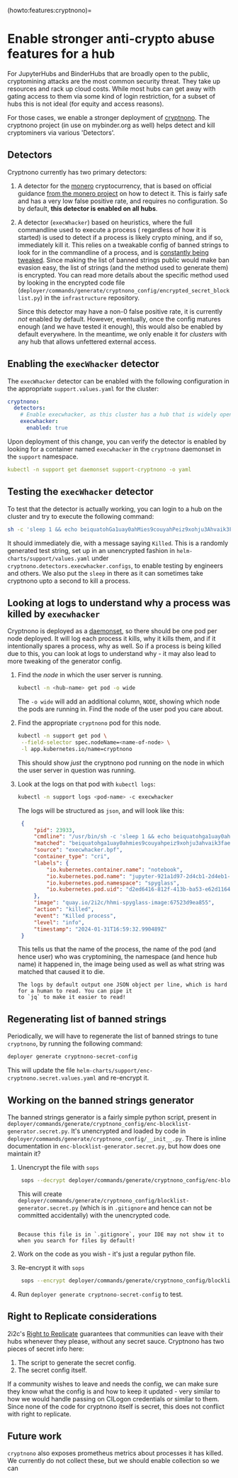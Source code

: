 (howto:features:cryptnono)=
# Enable stronger anti-crypto abuse features for a hub

For JupyterHubs and BinderHubs that are broadly open to the public, cryptomining
attacks are the most common security threat. They take up resources and rack up
cloud costs. While most hubs can get away with gating access to them via some
kind of login restriction, for a subset of hubs this is not ideal (for equity and
access reasons).

For those cases, we enable a stronger deployment of [cryptnono](https://github.com/cryptnono/cryptnono).
The cryptnono project (in use on mybinder.org as well) helps detect and kill cryptominers via
various 'Detectors'.

## Detectors

Cryptnono currently has two primary detectors:

1. A detector for the [monero](https://www.getmonero.org/) cryptocurrency, that is based on
   official guidance [from the monero project](https://blog.px.dev/detect-monero-miners/) on
   how to detect it. This is fairly safe and has a very low false positive rate, and requires
   no configuration. So by default, **this detector is enabled on all hubs**.

2. A detector (`execWhacker`) based on heuristics, where the full commandline used to execute a process (
   regardless of how it is started) is used to detect if a process is likely crypto mining,
   and if so, immediately kill it. This relies on a tweakable config of banned strings to
   look for in the commandline of a process, and is [constantly being tweaked](https://github.com/jupyterhub/mybinder.org-deploy/security/advisories/GHSA-j42g-x8qw-jjfh).
   Since making the list of banned strings public would make ban evasion easy, the list of
   strings (and the method used to generate them) is encrypted. You can read more details
   about the specific method used by looking in the encrypted code file (`deployer/commands/generate/cryptnono_config/encrypted_secret_blocklist.py`)
   in the `infrastructure` repository.

   Since this detector may have a non-0 false positive rate, it is currently *not* enabled by
   default. However, eventually, once the config matures enough (and we have tested it enough),
   this would also be enabled by default everywhere. In the meantime, we only enable it for
   *clusters* with any hub that allows unfettered external access.

## Enabling the `execWhacker` detector

The `execWhacker` detector can be enabled with the following configuration in the appropriate
`support.values.yaml` for the cluster:

```yaml
cryptnono:
  detectors:
    # Enable execwhacker, as this cluster has a hub that is widely open to the public
    execwhacker:
      enabled: true
```

Upon deployment of this change, you can verify the detector is enabled by looking for a container
named `execwhacker` in the `cryptnono` daemonset in the `support` namespace.

```yaml
kubectl -n support get daemonset support-cryptnono -o yaml
```

## Testing the `execWhacker` detector

To test that the detector is actually working, you can login to a hub on the cluster and
try to execute the following command:

```bash
sh -c 'sleep 1 && echo beiquatohGa1uay0ahMies9couyahPeiz9xohju3Ahvaik3FaeM7eey1thaish1U'
```

It should immediately die, with a message saying `Killed`. This is a randomly generated test string, set up
in an unencrypted fashion in `helm-charts/support/values.yaml` under `cryptnono.detectors.execwhacker.configs`,
to enable testing by engineers and others. We also put the `sleep` in there as it can sometimes take cryptnono
upto a second to kill a process.

## Looking at logs to understand why a process was killed by `execwhacker`

Cryptnono is deployed as a [daemonset](https://kubernetes.io/docs/concepts/workloads/controllers/daemonset/),
so there should be one pod per node deployed. It will log each process it kills, why it kills them, and if it
intentionally spares a process, why as well. So if a process is being killed due to this, you can look at logs
to understand why - it may also lead to more tweaking of the generator config.

1. Find the *node* in which the user server is running.

   ```bash
   kubectl -n <hub-name> get pod -o wide
   ```

   The `-o wide` will add an additional column, `NODE`, showing which node the pods are running in. Find the
   node of the user pod you care about.

2. Find the appropriate `cryptnono` pod for this node.

   ```bash
   kubectl -n support get pod \
    --field-selector spec.nodeName=<name-of-node> \
    -l app.kubernetes.io/name=cryptnono
   ```

   This should show *just* the cryptnono pod running on the node in which the user server in question was running.

3. Look at the logs on that pod with `kubectl logs`:

   ```bash
   kubectl -n support logs <pod-name> -c execwhacker
   ```

   The logs will be structured as `json`, and will look like this:

   ```json
    {
        "pid": 23933,
        "cmdline": "/usr/bin/sh -c 'sleep 1 && echo beiquatohga1uay0ahmies9couyahpeiz9xohju3ahvaik3faem7eey1thaish1u'",
        "matched": "beiquatohga1uay0ahmies9couyahpeiz9xohju3ahvaik3faem7eey1thaish1u",
        "source": "execwhacker.bpf",
        "container_type": "cri",
        "labels": {
            "io.kubernetes.container.name": "notebook",
            "io.kubernetes.pod.name": "jupyter-921a1d97-2d4cb1-2d4eb1-2da427-2dd5eed98e3ab9",
            "io.kubernetes.pod.namespace": "spyglass",
            "io.kubernetes.pod.uid": "d2ed6416-812f-413b-ba53-e62d11646809"
        },
        "image": "quay.io/2i2c/hhmi-spyglass-image:67523d9ea855",
        "action": "killed",
        "event": "Killed process",
        "level": "info",
        "timestamp": "2024-01-31T16:59:32.990489Z"
    }
   ```

   This tells us that the name of the process, the name of the pod (and hence user) who was cryptomining, the
   namespace (and hence hub name) it happened in, the image being used as well as what string was matched that
   caused it to die.

   ```{tip}
   The logs by default output one JSON object per line, which is hard for a human to read. You can pipe it
   to `jq` to make it easier to read!
   ```

## Regenerating list of banned strings

Periodically, we will have to regenerate the list of banned strings to tune `cryptnono`,
by running the following command:

```bash
deployer generate cryptnono-secret-config
```

This will update the file `helm-charts/support/enc-cryptnono.secret.values.yaml` and re-encrypt it.

## Working on the banned strings generator

The banned strings generator is a fairly simple python script, present in `deployer/commands/generate/cryptnono_config/enc-blocklist-generator.secret.py`.
It's unencrypted and loaded by code in `deployer/commands/generate/cryptnono_config/__init__.py`. There is inline
documentation in `enc-blocklist-generator.secret.py`, but how does one maintain it?

1. Unencrypt the file with `sops`

   ```bash
    sops --decrypt deployer/commands/generate/cryptnono_config/enc-blocklist-generator.secret.py > deployer/commands/generate/cryptnono_config/blocklist-generator.secret.py
   ```

   This will create `deployer/commands/generate/cryptnono_config/blocklist-generator.secret.py` (which is in `.gitignore` and hence
   can not be committed accidentally) with the unencrypted code.

   ```{note}

   Because this file is in `.gitignore`, your IDE may not show it to when you search for files by default!
   ```

2. Work on the code as you wish - it's just a regular python file.

3. Re-encrypt it with `sops`

   ```bash
    sops --encrypt deployer/commands/generate/cryptnono_config/blocklist-generator.secret.py > deployer/commands/generate/cryptnono_config/enc-blocklist-generator.secret.py
   ```

4. Run `deployer generate cryptnono-secret-config` to test.

## Right to Replicate considerations

2i2c's [Right to Replicate](https://2i2c.org/right-to-replicate/) guarantees that communities can leave
with their hubs whenever they please, without any secret sauce. Cryptnono has two pieces of secret info
here:

1. The script to generate the secret config.
2. The secret config itself.

If a community wishes to leave and needs the config, we can make sure they know what the config is and
how to keep it updated - very similar to how we would handle passing on CILogon credentials or similar to
them. Since none of the code for cryptnono itself is secret, this does not conflict with right to replicate.

## Future work

`cryptnono` also exposes prometheus metrics about processes it has killed. We currently do not collect these,
but we should enable collection so we can
